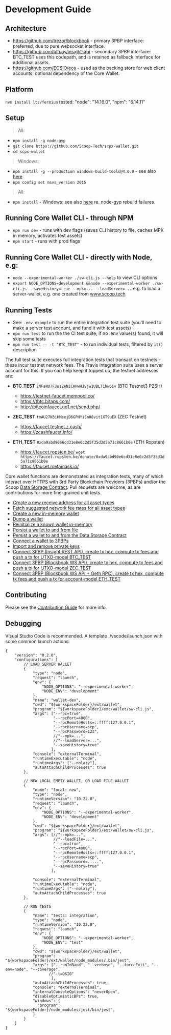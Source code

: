 # Development Guide

## Architecture

  * https://github.com/trezor/blockbook - primary 3PBP interface: preferred, due to pure websocket interface.
  * https://github.com/bitpay/insight-api - secondary 3PBP interface: BTC_TEST uses this codepath, and is retained as fallback interface for additional assets.
  * https://github.com/EOSIO/eos - used as the backing store for web client accounts: optional dependency of the Core Wallet.

## Platform
`nvm install lts/fermium` tested: "node": "14.16.0", "npm": "6.14.11"

## Setup
 > All:
  * ```npm install -g node-gyp```
  * ```git clone https://github.com/Scoop-Tech/scpx-wallet.git```
  * ```cd scpx-wallet```
 > Windows:
  * ```npm install -g --production windows-build-tools@4.0.0``` - see also [here](https://github.com/felixrieseberg/windows-build-tools/issues/152)
  * ```npm config set msvs_version 2015```
 > All:
  * ```npm install``` - Windows: see also [here](https://github.com/nodejs/node-gyp/issues/671) re. node-gyp rebuild failures

## Running Core Wallet CLI - through NPM
  * ```npm run dev``` - runs with dev flags (saves CLI history to file, caches MPK in memory, activates test assets)
  * ```npm start``` - runs with prod flags

## Running Core Wallet CLI - directly with Node, e.g:
 * ```node --experimental-worker ./sw-cli.js --help``` to view CLI options
 * ```export NODE_OPTIONS=development &&node --experimental-worker ./sw-cli.js --saveHistory=true --mpk=... --loadServer=...``` e.g. to load a server-wallet, e.g. one created from www.scoop.tech

## Running Tests
  * See: `.env.example` to run the entire integration test suite (you'll need to make a server test account, and fund it with test assets)
  * ```npm run test``` to run the the CI test suite; if no .env value(s) found, it will skip some tests
  * ```npm run test -- -t "BTC_TEST"``` - to run individual tests, filtered by ```it()``` description

The full test suite executes full integration tests that transact on testnets - these incur testnet network fees. The Travis integration suite uses a server account for this. If you can help keep it topped up, the testnet addresses are:

  * **BTC_TEST** ```2NFsNU7FJusZeNiCAHwHJvjw1UBLT1hw6iv``` (BTC Testnet3 P2SH)
    * https://testnet-faucet.mempool.co/  
    * https://tbtc.bitaps.com/   
    * http://bitcoinfaucet.uo1.net/send.php/

  * **ZEC_TEST** ```tmAU27N3iHMeejD6GPHYiSnH8vit1XT9uEX``` (ZEC Testnet)
    * https://faucet.testnet.z.cash/
    * https://zcashfaucet.info/
    
  * **ETH_TEST** ```0xda9abd90e6cd31e8e0c2d5f35d3d5a71c8661b0e``` (ETH Ropsten)
    * https://faucet.ropsten.be/ ```wget https://faucet.ropsten.be/donate/0xda9abd90e6cd31e8e0c2d5f35d3d5a71c8661b0e```
    * https://faucet.metamask.io/  

Core wallet functions are demonstrated as integration tests, many of which interact over HTTPS with 3rd Party Blockchain Providers (3PBPs) and/or the Scoop [Data Storage Contract](https://github.com/Scoop-Tech/scpx-eos). Pull requests are welcome, as are contributions for more fine-grained unit tests.

  * [Create a new receive address for all asset types](./tests/integration.test.js)
  * [Fetch suggested network fee rates for all asset types](./tests/integration.test.js)
  * [Create a new in-memory wallet](./tests/integration.test.js)
  * [Dump a wallet](./tests/integration.test.js)
  * [Reinitialize a known wallet in-memory](./tests/integration.test.js)
  * [Persist a wallet to and from file](./tests/integration.test.js)
  * [Persist a wallet to and from the Data Storage Contract](./tests/integration.test.js)
  * [Connect a wallet to 3PBPs](./tests/integration.test.js)
  * [Import and remove private keys](./tests/integration.test.js)
  * [Connect 3PBP (Insight REST API), create tx hex, compute tx fees and push a tx for UTXO-model BTC_TEST](./tests/integration.test.js)
  * [Connect 3PBP (Blockbook WS API), create tx hex, compute tx fees and push a tx for UTXO-model ZEC_TEST](./tests/integration.test.js)
  * [Connect 3PBP (Blockbook WS API + Geth RPC), create tx hex, compute tx fees and push a tx for account-model ETH_TEST](./tests/integration.test.js)
  
## Contributing

Please see the [Contribution Guide](./CONTRIBUTING.md) for more info.

## Debugging

Visual Studio Code is recommended. A template ./vscode/launch.json with some common launch actions: 

```
{
    "version": "0.2.0",
    "configurations": [
        // LOAD SERVER WALLET
        {
            "type": "node",
            "request": "launch",
            "env": {
                "NODE_OPTIONS": "--experimental-worker",
                "NODE_ENV": "development"
            },
            "name": "wallet-dev",
            "cwd": "${workspaceFolder}/ext/wallet",
            "program": "${workspaceFolder}/ext/wallet/sw-cli.js",
            "args": ["--rpc=true",
                     "--rpcPort=4000",
                     "--rpcRemoteHosts=::ffff:127.0.0.1",
                     "--rpcUsername=scp",
                     "--rpcPassword=123",
                     //"--mpk=...", 
                     //"--loadServer=...",
                     "--saveHistory=true"
                    ],
            "console": "externalTerminal",
            "runtimeExecutable": "node",
            "runtimeArgs": ["--nolazy"],
            "autoAttachChildProcesses": true
        },

        // NEW LOCAL EMPTY WALLET, OR LOAD FILE WALLET
        {
            "name": "local: new",
            "type": "node",
            "runtimeVersion": "10.22.0",
            "request": "launch",
            "env": {
                "NODE_OPTIONS": "--experimental-worker",
                "NODE_ENV": "development"
            },
            "cwd": "${workspaceFolder}/ext/wallet",
            "program": "${workspaceFolder}/ext/wallet/sw-cli.js",
            "args": [//"--mpk=...", 
                     //"--loadFile=...",
                     "--rpc=true",
                     "--rpcPort=4000",
                     "--rpcRemoteHosts=::ffff:127.0.0.1",
                     "--rpcUsername=scp",
                     "--rpcPassword=.....",
                     "--saveHistory=true"
                    ],
                    
            "console": "externalTerminal",
            "runtimeExecutable": "node",
            "runtimeArgs": ["--nolazy"],
            "autoAttachChildProcesses": true
        },

        // RUN TESTS
        {
            "name": "tests: integration",
            "type": "node",
            "runtimeVersion": "10.22.0",
            "request": "launch",    
            "env": {
                "NODE_OPTIONS": "--experimental-worker",
                "NODE_ENV": "test"
            },
            "cwd": "${workspaceFolder}/ext/wallet",
            "program": "${workspaceFolder}/ext/wallet/node_modules/.bin/jest",
            "args": ["--runInBand", "--verbose", "--forceExit", "--env=node", "--coverage", 
                   //"-t=DSIG"
                    ], 
            "autoAttachChildProcesses": true,
            "console": "externalTerminal",
            "internalConsoleOptions": "neverOpen",
            "disableOptimisticBPs": true,
            "windows": {
              "program": "${workspaceFolder}/node_modules/jest/bin/jest",
            }        
        }
    ]
}
```
